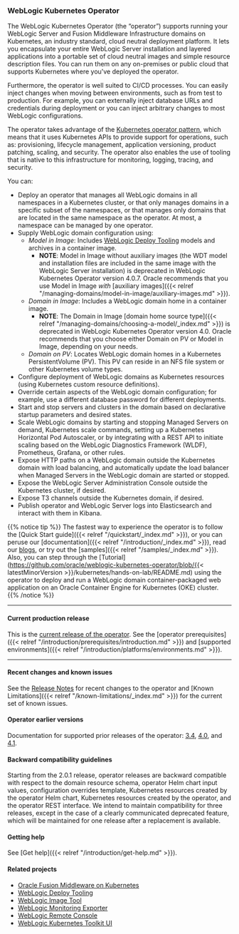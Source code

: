 ### WebLogic Kubernetes Operator

The WebLogic Kubernetes Operator (the “operator”) supports running your WebLogic Server and Fusion Middleware Infrastructure domains on Kubernetes, an industry standard, cloud neutral deployment platform. It lets you encapsulate your entire WebLogic Server installation and layered applications into a portable set of cloud neutral images and simple resource description files. You can run them on any on-premises or public cloud that supports Kubernetes where you've deployed the operator.

Furthermore, the operator is well suited to CI/CD processes. You can easily inject changes when moving between environments, such as from test to production. For example, you can externally inject database URLs and credentials during deployment or you can inject arbitrary changes to most WebLogic configurations.

The operator takes advantage of the [Kubernetes operator pattern](https://kubernetes.io/docs/concepts/extend-kubernetes/operator/), which means that it uses Kubernetes APIs to provide support for operations, such as: provisioning, lifecycle management, application versioning, product patching, scaling, and security. The operator also enables the use of tooling that is native to this infrastructure for monitoring, logging, tracing, and security.

You can:
* Deploy an operator that manages all WebLogic domains in all namespaces in a Kubernetes cluster, or that only manages domains in a specific subset of the namespaces, or that manages only domains that are located in the same namespace as the operator. At most, a namespace can be managed by one operator.
* Supply WebLogic domain configuration using:
  * _Model in Image_: Includes [WebLogic Deploy Tooling](https://github.com/oracle/weblogic-deploy-tooling) models and archives in a container image.
     * **NOTE**: Model in Image without auxiliary images (the WDT model and installation files are included in the same image with the WebLogic Server installation) is deprecated in WebLogic Kubernetes Operator version 4.0.7. Oracle recommends that you use Model in Image _with_ [auxiliary images]({{< relref "/managing-domains/model-in-image/auxiliary-images.md" >}}).
  * _Domain in Image_: Includes a WebLogic domain home in a container image.
     * **NOTE**: The Domain in Image [domain home source type]({{< relref "/managing-domains/choosing-a-model/_index.md" >}}) is deprecated in WebLogic Kubernetes Operator version 4.0. Oracle recommends that you choose either Domain on PV or Model in Image, depending on your needs.
  * _Domain on PV_: Locates WebLogic domain homes in a Kubernetes PersistentVolume (PV). This PV can reside in an NFS file system or other Kubernetes volume types.
* Configure deployment of WebLogic domains as Kubernetes resources (using Kubernetes custom resource definitions).
* Override certain aspects of the WebLogic domain configuration; for example, use a different database password for different deployments.
* Start and stop servers and clusters in the domain based on declarative startup parameters and desired states.
* Scale WebLogic domains by starting and stopping Managed Servers on demand, Kubernetes scale commands, setting up a Kubernetes Horizontal Pod Autoscaler, or by integrating with a REST API to initiate scaling based on the WebLogic Diagnostics Framework (WLDF), Prometheus, Grafana, or other rules.
* Expose HTTP paths on a WebLogic domain outside the Kubernetes domain with load balancing, and automatically update the load balancer when Managed Servers in the WebLogic domain are started or stopped.
* Expose the WebLogic Server Administration Console outside the Kubernetes cluster, if desired.
* Expose T3 channels outside the Kubernetes domain, if desired.
* Publish operator and WebLogic Server logs into Elasticsearch and interact with them in Kibana.

{{% notice tip %}}
The fastest way to experience the operator is to follow the [Quick Start guide]({{< relref "/quickstart/_index.md" >}}), or you can peruse our [documentation]({{< relref "/introduction/_index.md" >}}), read our [blogs](https://blogs.oracle.com/weblogicserver/how-to-weblogic-server-on-kubernetes), or try out the [samples]({{< relref "/samples/_index.md" >}}).
Also, you can step through the [Tutorial](https://github.com/oracle/weblogic-kubernetes-operator/blob/{{< latestMinorVersion >}}/kubernetes/hands-on-lab/README.md)
using the operator to deploy and run a WebLogic domain container-packaged web application on an Oracle Container Engine for Kubernetes (OKE) cluster.
{{% /notice %}}

***
#### Current production release

This is the [current release of the operator](https://github.com/oracle/weblogic-kubernetes-operator/releases).
See the [operator prerequisites]({{< relref "/introduction/prerequisites/introduction.md" >}}) and [supported environments]({{< relref "/introduction/platforms/environments.md" >}}).

***

#### Recent changes and known issues

See the [Release Notes](https://github.com/oracle/weblogic-kubernetes-operator/releases) for recent changes to the operator and [Known Limitations]({{< relref "/known-limitations/_index.md" >}}) for the current set of known issues.

#### Operator earlier versions

Documentation for supported prior releases of the operator: [3.4](https://oracle.github.io/weblogic-kubernetes-operator/3.4/), [4.0](https://oracle.github.io/weblogic-kubernetes-operator/4.0/), and [4.1](https://oracle.github.io/weblogic-kubernetes-operator/4.1/).

#### Backward compatibility guidelines

Starting from the 2.0.1 release, operator releases are backward compatible with respect to the domain
resource schema, operator Helm chart input values, configuration overrides template, Kubernetes resources created
by the operator Helm chart, Kubernetes resources created by the operator, and the operator REST interface. We intend to
maintain compatibility for three releases, except in the case of a clearly communicated deprecated feature, which will be
maintained for one release after a replacement is available.

#### Getting help

See [Get help]({{< relref "/introduction/get-help.md" >}}).

#### Related projects

* [Oracle Fusion Middleware on Kubernetes](https://oracle.github.io/fmw-kubernetes/)
* [WebLogic Deploy Tooling](https://oracle.github.io/weblogic-deploy-tooling/)
* [WebLogic Image Tool](https://oracle.github.io/weblogic-image-tool/)
* [WebLogic Monitoring Exporter](https://github.com/oracle/weblogic-monitoring-exporter)
* [WebLogic Remote Console](https://oracle.github.io/weblogic-remote-console/)
* [WebLogic Kubernetes Toolkit UI](https://oracle.github.io/weblogic-toolkit-ui/)
